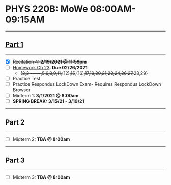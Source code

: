 # PHYS 220B: MoWe 08:00AM-09:15AM

***

## [Part 1](https://canvas.csun.edu/courses/90844/modules/items/3378731)

***

- [x] ~~Recitation 4: **2/19/2021 @ 11:59pm**~~
- [ ] [Homework Ch 23](https://session.masteringphysics.com/myct/mastering#/): **Due 02/26/2021**
  - {~~2,3~~~~,5,6,8,9,11,~~(12)~~,15~~,(16)~~,17,19,20,21,22,24,26,27,~~28,29}
- [ ] Practice Test
- [ ] Practice Respondus LockDown Exam- Requires Respondus LockDown Browser
- [ ] Midterm 1: **3/1/2021 @ 8:00am**
- [ ] **SPRING BREAK: 3/15/21 - 3/19/21**

***

## Part 2

***

- [ ] Midterm 2: **TBA @ 8:00am**

***

## Part 3

***

- [ ] Midterm 3: **TBA @ 8:00am**
